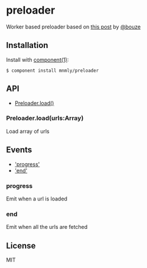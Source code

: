 # preloader

  Worker based preloader based on [this post](http://blog.bouze.me/1246) by [@bouze](http://twitter.com/bouze)

## Installation

  Install with [component(1)](http://component.io):

    $ component install mnmly/preloader

## API
  
  - [Preloader.load()](#preloaderloadurlsarray)

### Preloader.load(urls:Array)

  Load array of urls

## Events
  - ['progress'](#progress)
  - ['end'](#end)

### progress

  Emit when a url is loaded

### end
  Emit when all the urls are fetched
  


## License

  MIT
